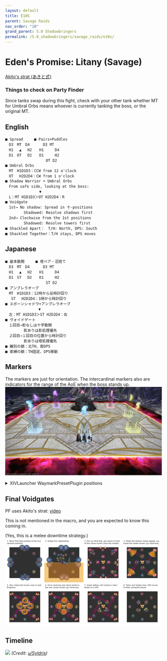 ```yaml
---
layout: default
title: E10S
parent: Savage Raids
nav_order: "10"
grand_parent: 5.0 Shadowbringers
permalink: /5.0_shadowbringers/savage_raids/e10s/
---
```


# Eden's Promise: Litany (Savage)

[Akito's strat (あきと式)](https://youtu.be/mLFIYKvt3QY)

### Things to check on Party Finder

Since tanks swap during this fight, check with your other tank whether MT for Umbral Orbs means whoever is currently tanking the boss, or the original MT.

## English
```
■ Spread　　　■ Pairs+Puddles
　D3　MT　D4　　　 D3 MT
　H1　 ▲ 　H2　　H1　　　D4
　D1　OT　 D2　　D1　　　H2
　　　　　　　　　　　OT D2
■ Umbral Orbs
　MT　H1D1D3：CCW from 12 o'clock
　OT 　H2D2D4：CW from 1 o'clock
■ Shadow Warrior + Umbral Orbs
　From safe side, looking at the boss:
　　　　　　　　  ▼
　L：MT H1D1D3＞OT H2D2D4：R
■ Voidgate
　1st→ No shadow: Spread in 十-positions
　　　　　Shadowed: Resolve shadows first
　2nd→ Clockwise from the 1st positions
　　　　　Shadowed: Resolve towers first
■ Shackled Apart：　T/H: North, DPS: South
■ Shackled Together：T/H stays, DPS moves
```

## Japanese
```
■ 基本散開　　　■ 塔ペア・沼捨て
　D3　MT　D4　　　 D3 MT
　H1　 ▲ 　H2　　H1　　　D4
　D1　ST　 D2　　D1　　　H2
　　　　　　　　　　　ST D2
■ アンブレラオーブ
　MT　H1D1D3：12時から反時計回り
　 ST 　H2D2D4：1時から時計回り
■ スポーンシャドウ+アンブレラオーブ
　　　　　　　　　▼
　左：MT H1D1D3＞ST H2D2D4：右
■ ヴォイドゲート
　１回目→影なしは十字散開
　　　　　影ありは影処理優先
　２回目→１回目の位置から時計回り
　　　　　影ありは塔処理優先
■ 離別の鎖：北TH、南DPS
■ 束縛の鎖：TH固定、DPS移動
```

## Markers

The markers are just for orientation. The intercardinal markers also are indicators for the range of the AoE when the boss stands up. 
![](images/markers.jpg)
<details markdown=block>
<summary>XIVLauncher WaymarkPresetPlugin positions</summary>

```json
{"Name":"E10S","MapID":748,"A":{"X":100.0,"Y":0.0,"Z":84.444,"ID":0,"Active":true},"B":{"X":115.556,"Y":0.0,"Z":100.0,"ID":1,"Active":true},"C":{"X":100.0,"Y":0.0,"Z":115.556,"ID":2,"Active":true},"D":{"X":84.444,"Y":0.0,"Z":100.0,"ID":3,"Active":true},"One":{"X":111.0,"Y":0.0,"Z":89.0,"ID":4,"Active":true},"Two":{"X":111.0,"Y":0.0,"Z":111.0,"ID":5,"Active":true},"Three":{"X":89.0,"Y":0.0,"Z":111.0,"ID":6,"Active":true},"Four":{"X":89.0,"Y":0.0,"Z":89.0,"ID":7,"Active":true}}
```

</details>

## Final Voidgates

PF uses Akito's strat: [video](https://youtu.be/mLFIYKvt3QY&t=743)

This is not mentioned in the macro, and you are expected to know this coming in.

(Yes, this is a melee downtime strategy.)
![](images/final_voidgates.jpg)

## Timeline

![](https://i.redd.it/y9lvuc18co661.png)
*(Credit: [u/Syldris](https://www.reddit.com/r/ffxiv/comments/kg6pd6/e10s_timeline_image/))*